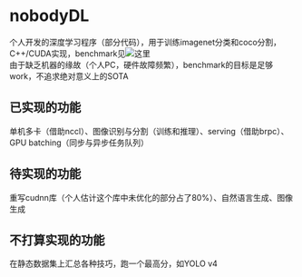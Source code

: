 # nobodyDL
个人开发的深度学习程序（部分代码），用于训练imagenet分类和coco分割，C++/CUDA实现，benchmark见![这里](https://github.com/abangdd/nobodyDL/tree/master/benchmark)  
由于缺乏机器的缘故（个人PC，硬件故障频繁），benchmark的目标是足够work，不追求绝对意义上的SOTA  
## 已实现的功能
单机多卡（借助nccl）、图像识别与分割（训练和推理）、serving（借助brpc）、GPU batching（同步与异步任务队列）  
## 待实现的功能
重写cudnn库（个人估计这个库中未优化的部分占了80%）、自然语言生成、图像生成  
## 不打算实现的功能
在静态数据集上汇总各种技巧，跑一个最高分，如YOLO v4  
